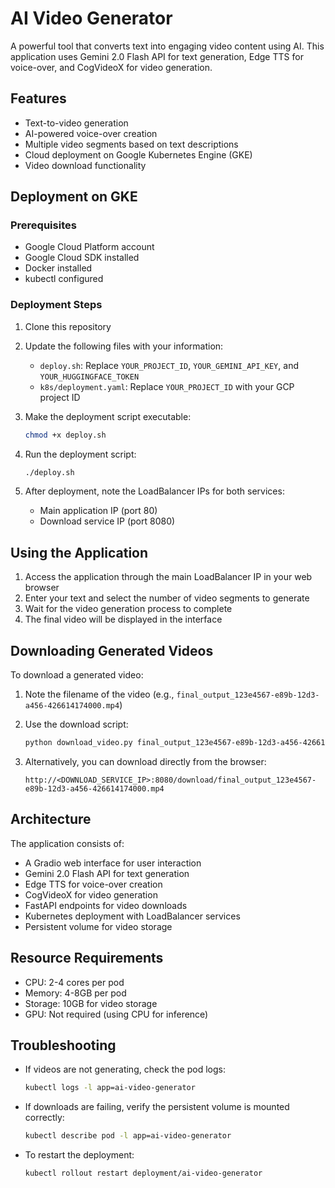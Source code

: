 # AI Video Generator

A powerful tool that converts text into engaging video content using AI. This application uses Gemini 2.0 Flash API for text generation, Edge TTS for voice-over, and CogVideoX for video generation.

## Features

- Text-to-video generation
- AI-powered voice-over creation
- Multiple video segments based on text descriptions
- Cloud deployment on Google Kubernetes Engine (GKE)
- Video download functionality

## Deployment on GKE

### Prerequisites

- Google Cloud Platform account
- Google Cloud SDK installed
- Docker installed
- kubectl configured

### Deployment Steps

1. Clone this repository
2. Update the following files with your information:
   - `deploy.sh`: Replace `YOUR_PROJECT_ID`, `YOUR_GEMINI_API_KEY`, and `YOUR_HUGGINGFACE_TOKEN`
   - `k8s/deployment.yaml`: Replace `YOUR_PROJECT_ID` with your GCP project ID

3. Make the deployment script executable:
   ```bash
   chmod +x deploy.sh
   ```

4. Run the deployment script:
   ```bash
   ./deploy.sh
   ```

5. After deployment, note the LoadBalancer IPs for both services:
   - Main application IP (port 80)
   - Download service IP (port 8080)

## Using the Application

1. Access the application through the main LoadBalancer IP in your web browser
2. Enter your text and select the number of video segments to generate
3. Wait for the video generation process to complete
4. The final video will be displayed in the interface

## Downloading Generated Videos

To download a generated video:

1. Note the filename of the video (e.g., `final_output_123e4567-e89b-12d3-a456-426614174000.mp4`)
2. Use the download script:
   ```bash
   python download_video.py final_output_123e4567-e89b-12d3-a456-426614174000.mp4
   ```

3. Alternatively, you can download directly from the browser:
   ```
   http://<DOWNLOAD_SERVICE_IP>:8080/download/final_output_123e4567-e89b-12d3-a456-426614174000.mp4
   ```

## Architecture

The application consists of:

- A Gradio web interface for user interaction
- Gemini 2.0 Flash API for text generation
- Edge TTS for voice-over creation
- CogVideoX for video generation
- FastAPI endpoints for video downloads
- Kubernetes deployment with LoadBalancer services
- Persistent volume for video storage

## Resource Requirements

- CPU: 2-4 cores per pod
- Memory: 4-8GB per pod
- Storage: 10GB for video storage
- GPU: Not required (using CPU for inference)

## Troubleshooting

- If videos are not generating, check the pod logs:
  ```bash
  kubectl logs -l app=ai-video-generator
  ```

- If downloads are failing, verify the persistent volume is mounted correctly:
  ```bash
  kubectl describe pod -l app=ai-video-generator
  ```

- To restart the deployment:
  ```bash
  kubectl rollout restart deployment/ai-video-generator
  ``` 